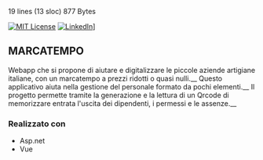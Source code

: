 19 lines (13 sloc)  877 Bytes


[![MIT License][license-shield]][license-url]
[![LinkedIn][linkedin-shield]][linkedin-url]]

## MARCATEMPO
Webapp che si propone di aiutare e digitalizzare le piccole aziende artigiane italiane, con un marcatempo a prezzi ridotti o quasi nulli.__
Questo applicativo aiuta nella gestione del personale formato da pochi elementi.__
Il progetto permette tramite la generazione e la lettura di un Qrcode di memorizzare entrata l'uscita dei dipendenti, i permessi e le assenze.__

### Realizzato con
* Asp.net
* Vue



[license-shield]: https://img.shields.io/github/license/othneildrew/Best-README-Template.svg?style=for-the-badge
[linkedin-shield]: https://img.shields.io/badge/-LinkedIn-black.svg?style=for-the-badge&logo=linkedin&colorB=555
[linkedin-url]: https://www.linkedin.com/in/enrico-rombaldoni-695189208/
[license-url]: https://github.com/0d1n92/marcatempo/blob/main/LICENSE